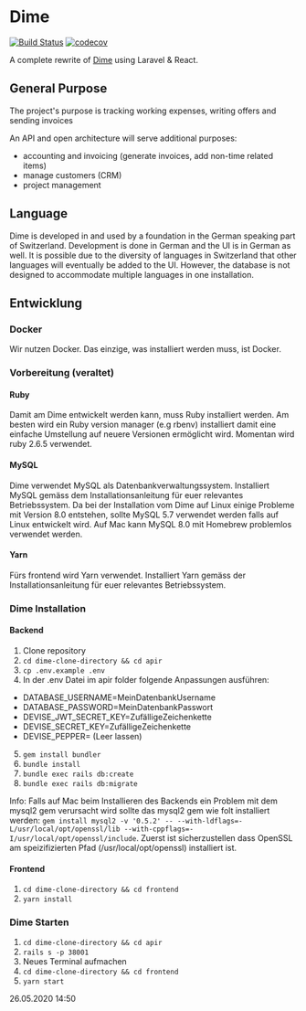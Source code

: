 # Dime
[![Build Status](https://semaphoreci.com/api/v1/stiftungswo/better-dime/branches/dev/badge.svg)](https://semaphoreci.com/stiftungswo/better-dime)
[![codecov](https://codecov.io/gh/stiftungswo/betterDime/branch/master/graph/badge.svg)](https://codecov.io/gh/stiftungswo/betterDime)

A complete rewrite of [Dime](https://github.com/stiftungswo/dime) using Laravel & React.

## General Purpose

The project's purpose is tracking working expenses, writing offers and sending invoices

An API and open architecture will serve additional purposes:

  * accounting and invoicing (generate invoices, add non-time related items)
  * manage customers (CRM)
  * project management
  
## Language

Dime is developed in and used by a foundation in the German speaking part of Switzerland. Development is done in German and the UI is in German as well. It is possible due to the diversity of languages in Switzerland that other languages will eventually be added to the UI. However, the database is not designed to accommodate multiple languages in one installation.


## Entwicklung

### Docker
Wir nutzen Docker. Das einzige, was installiert werden muss, ist Docker.

### Vorbereitung (veraltet)
#### Ruby
Damit am Dime entwickelt werden kann, muss Ruby installiert werden. Am besten wird ein Ruby version manager (e.g rbenv) installiert damit eine einfache Umstellung auf neuere Versionen ermöglicht wird. Momentan wird ruby 2.6.5 verwendet.
#### MySQL
Dime verwendet MySQL als Datenbankverwaltungssystem. Installiert MySQL gemäss dem Installationsanleitung für euer relevantes Betriebssystem. Da bei der Installation vom Dime auf Linux einige Probleme mit Version 8.0 entstehen, sollte MySQL 5.7 verwendet werden falls auf Linux entwickelt wird. Auf Mac kann MySQL 8.0 mit Homebrew problemlos verwendet werden.

#### Yarn
Fürs frontend wird Yarn verwendet. Installiert Yarn gemäss der Installationsanleitung für euer relevantes Betriebssystem.

### Dime Installation

#### Backend
1. Clone repository
2. ``cd dime-clone-directory && cd apir``
3. ``cp .env.example .env``
4. In der .env Datei im apir folder folgende Anpassungen ausführen:
 - DATABASE_USERNAME=MeinDatenbankUsername
 - DATABASE_PASSWORD=MeinDatenbankPasswort
 - DEVISE_JWT_SECRET_KEY=ZufälligeZeichenkette
 - DEVISE_SECRET_KEY=ZufälligeZeichenkette
 - DEVISE_PEPPER=         (Leer lassen)
5. ``gem install bundler``
6. ``bundle install``
7. ``bundle exec rails db:create``
8. ``bundle exec rails db:migrate``

Info: Falls auf Mac beim Installieren des Backends ein Problem mit dem mysql2 gem verursacht wird sollte das mysql2 gem wie folt installiert werden: ``gem install mysql2 -v '0.5.2' -- --with-ldflags=-L/usr/local/opt/openssl/lib --with-cppflags=-I/usr/local/opt/openssl/include``. Zuerst ist sicherzustellen dass OpenSSL am speizifizierten Pfad (/usr/local/opt/openssl) installiert ist.

#### Frontend
1. ``cd dime-clone-directory && cd frontend``
2. ``yarn install``

### Dime Starten

1. ``cd dime-clone-directory && cd apir``
2. ``rails s -p 38001``
3. Neues Terminal aufmachen
4. ``cd dime-clone-directory && cd frontend``
5. ``yarn start``

26.05.2020 14:50
